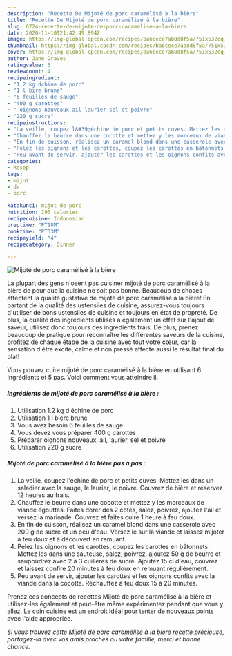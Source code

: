 ```yaml
---
description: "Recette De Mijoté de porc caramélisé à la bière"
title: "Recette De Mijoté de porc caramélisé à la bière"
slug: 6724-recette-de-mijote-de-porc-caramelise-a-la-biere
date: 2020-11-10T21:42:49.894Z
image: https://img-global.cpcdn.com/recipes/ba6cece7ab8d8f5a/751x532cq70/mijote-de-porc-caramelise-a-la-biere-photo-principale-de-la-recette.jpg
thumbnail: https://img-global.cpcdn.com/recipes/ba6cece7ab8d8f5a/751x532cq70/mijote-de-porc-caramelise-a-la-biere-photo-principale-de-la-recette.jpg
cover: https://img-global.cpcdn.com/recipes/ba6cece7ab8d8f5a/751x532cq70/mijote-de-porc-caramelise-a-la-biere-photo-principale-de-la-recette.jpg
author: Jane Graves
ratingvalue: 5
reviewcount: 4
recipeingredient:
- "1.2 kg dchine de porc"
- "1 l bire brune"
- "6 feuilles de sauge"
- "400 g carottes"
- " oignons nouveaux ail laurier sel et poivre"
- "220 g sucre"
recipeinstructions:
- "La veille, coupez l&#39;échine de porc et petits cuves. Mettez les dans un saladier avec la sauge, le laurier, le poivre. Couvrez de bière et réservez 12 heures au frais."
- "Chauffez le beurre dans une cocotte et mettez y les morceaux de viande égouttés. Faites dorer des 2 cotés, salez, poivrez, ajoutez l&#39;ail et versez la marinade. Couvrez et faites cuire 1 heure à feu doux."
- "En fin de cuisson, réalisez un caramel blond dans une casserole avec 200 g de sucre et un peu d&#39;eau. Versez le sur la viande et laissez mijoter à feu doux et à découvert en remuant."
- "Pelez les oignons et les carottes, coupez les carottes en bâtonnets. Mettez les dans une sauteuse, salez, poivrez. ajoutez 50 g de beurre et saupoudrez avec 2 à 3 cuillères de sucre. Ajoutez 15 cl d&#39;eau, couvrez et laissez confire 20 minutes à feu doux en remuant régulièrement."
- "Peu avant de servir, ajouter les carottes et les oignons confits avec la viande dans la cocotte. Réchauffez à feu doux 15 à 20 minutes."
categories:
- Resep
tags:
- mijot
- de
- porc

katakunci: mijot de porc 
nutrition: 196 calories
recipecuisine: Indonesian
preptime: "PT18M"
cooktime: "PT33M"
recipeyield: "4"
recipecategory: Dinner

---
```



![Mijoté de porc caramélisé à la bière](https://img-global.cpcdn.com/recipes/ba6cece7ab8d8f5a/751x532cq70/mijote-de-porc-caramelise-a-la-biere-photo-principale-de-la-recette.jpg)

La plupart des gens n'osent pas cuisiner mijoté de porc caramélisé à la bière de peur que la cuisine ne soit pas bonne. Beaucoup de choses affectent la qualité gustative de mijoté de porc caramélisé à la bière! En partant de la qualité des ustensiles de cuisine, assurez-vous toujours d'utiliser de bons ustensiles de cuisine et toujours en état de propreté. De plus, la qualité des ingrédients utilisés a également un effet sur l'ajout de saveur, utilisez donc toujours des ingrédients frais. De plus, prenez beaucoup de pratique pour reconnaître les différentes saveurs de la cuisine, profitez de chaque étape de la cuisine avec tout votre cœur, car la sensation d'être excité, calme et non pressé affecte aussi le résultat final du plat!

<!--inarticleads1-->

Vous pouvez cuire mijoté de porc caramélisé à la bière en utilisant 6 Ingrédients et 5 pas. Voici comment vous atteindre il.

##### Ingrédients de mijoté de porc caramélisé à la bière :

1. Utilisation 1.2 kg d&#39;échine de porc
1. Utilisation 1 l bière brune
1. Vous avez besoin 6 feuilles de sauge
1. Vous devez vous préparer 400 g carottes
1. Préparer  oignons nouveaux, ail, laurier, sel et poivre
1. Utilisation 220 g sucre




<!--inarticleads2-->

##### Mijoté de porc caramélisé à la bière pas à pas :

1. La veille, coupez l&#39;échine de porc et petits cuves. Mettez les dans un saladier avec la sauge, le laurier, le poivre. Couvrez de bière et réservez 12 heures au frais.
1. Chauffez le beurre dans une cocotte et mettez y les morceaux de viande égouttés. Faites dorer des 2 cotés, salez, poivrez, ajoutez l&#39;ail et versez la marinade. Couvrez et faites cuire 1 heure à feu doux.
1. En fin de cuisson, réalisez un caramel blond dans une casserole avec 200 g de sucre et un peu d&#39;eau. Versez le sur la viande et laissez mijoter à feu doux et à découvert en remuant.
1. Pelez les oignons et les carottes, coupez les carottes en bâtonnets. Mettez les dans une sauteuse, salez, poivrez. ajoutez 50 g de beurre et saupoudrez avec 2 à 3 cuillères de sucre. Ajoutez 15 cl d&#39;eau, couvrez et laissez confire 20 minutes à feu doux en remuant régulièrement.
1. Peu avant de servir, ajouter les carottes et les oignons confits avec la viande dans la cocotte. Réchauffez à feu doux 15 à 20 minutes.




<!--inarticleads1-->

<p>
Prenez ces concepts de recettes Mijoté de porc caramélisé à la bière et utilisez-les également et peut-être même expérimentez pendant que vous y allez. Le coin cuisine est un endroit idéal pour tenter de nouveaux points avec l'aide appropriée.
</p>

<p>
<i>Si vous trouvez cette Mijoté de porc caramélisé à la bière recette précieuse, partagez-la avec vos amis proches ou votre famille, merci et bonne chance.</i>
</p>
